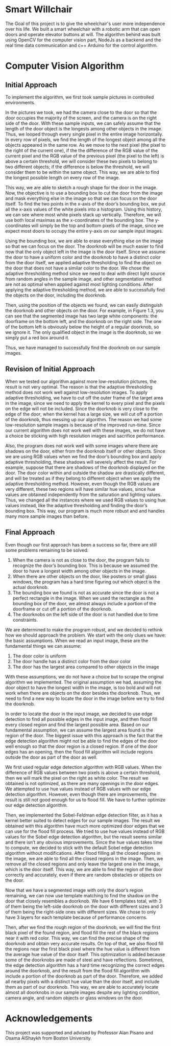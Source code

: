 # Smart Willchair

The Goal of this project is to give the wheelchair's user more independence over his life. We built a smart
wheelchair with a robotic arm that can open doors and operate elevator buttons at will. The algorithm behind was built using
OpenCV for the computer vision part, NodeJs as a backend and the real time data communication and c++ Arduino for the control algorithm.

# Computer Vision Algorithm
## Initial Approach
To implement the algorithm, we first took sample pictures in controlled environments.  

In the pictures we took, we had the camera close to the door so that the door occupies the majority of the screen, and the camera is on the right side of the door. With these sample inputs, we can safely assume that the length of the door object is the longests among other objects in the image. Thus, we looped through every single pixel in the entire image horizontally. In every row of pixels, we find the length of the longest object among all the objects appeared in the same row. As we move to the next pixel (the pixel to the right of the current one), if the the difference of the RGB value of the current pixel and the RGB value of the previous pixel (the pixel to the left) is above a certain threshold, we will consider these two pixels to belong to two different objects; if the difference is below the threshold, we will consider them to be within the same object. This way, we are able to find the longest possible length on every row of the image.

This way, we are able to sketch a rough shape for the door in the image. Now, the objective is to use a bounding box to cut the door from the image and mask everything else in the image so that we can focus on the door itself. To find the two points in the x-axis of the door’s bounding box, we put all the x-axis values of the white pixels into a histogram. Using this history, we can see where most white pixels stack up vertically. Therefore, we will use both local maximas as the x-coordinates of the bounding box. The y-coordinates will simply be the top and bottom pixels of the image, since we expect most doors to occupy the entire y-axis on our sample input images.

Using the bounding box, we are able to erase everything else on the image so that we can focus on the door. The doorknob will be much easier to find now that the only object left in the image is the door itself. Since we assume the door to have a uniform color and the doorknob to have a distinct color from the door itself, we applied adaptive thresholding to find the object on the door that does not have a similar color to the door. We chose the adaptive thresholding method since we need to deal with direct light source from random angles in the sample image, and other segmentation method are not as optimal when applied against most lighting conditions. After applying the adaptive thresholding method, we are able to successfully find the objects on the door, including the doorknob.

Then, using the position of the objects we found, we can easily distinguish the doorknob and other objects on the door. For example, in Figure 1.3, you can see that the segmented image has two large white components: the doorframe on the bottom left, and the doorknob on the right side. The one of the bottom left is obviously below the height of a regular doorknob, so we ignore it. The only qualified object in the image is the doorknob, so we simply put a red box around it.

Thus, we have managed to successfully find the doorknob on our sample images.

## Revision of Initial Approach
When we tested our algorithm against more low-resolution pictures, the result is not very optimal. The reason is that the adaptive thresholding method does not work well against low-resolution images. To apply adaptive thresholding, we have to cut off the outer frame of the target area in the image, since we need to apply the kernel to every pixel and the pixels on the edge will not be included. Since the doorknob is very close to the edge of the door, when the kernel has a large size, we will cut off a portion of the doorknob, thus messing up our algorithm. The reason we had some low-resolution sample images is because of the improved run-time. Since our current algorithm does not work well with these images, we do not have a choice be sticking with high resolution images and sacrifice performance.

Also, the program does not work well with some images where there are shadows on the door, either from the doorknob itself or other objects. Since we are using RGB values when we find the door’s bounding box and apply adaptive thresholding, these shadows will severely affect the result. For example, suppose that there are shadows of the doorknob displayed on the door. The door color within and outside the shadow are drastically different, and will be treated as if they belong to different object when we apply the adaptive thresholding method. However, even though the RGB values are very different, these two regions will have similar hue values, since hue values are obtained independently from the saturation and lighting values. Thus, we changed all the instances where we used RGB values to using hue values instead, like the adaptive thresholding and finding the door’s bounding box. This way, our program is much more robust and and handles many more sample images than before.

## Final Approach
Even though our first approach has been a success so far, there are still some problems remaining to be solved:

1. When the camera is not as close to the door, the program fails to recognize the door’s bounding box. This is because we assumed the door to have a longest width among other objects in the image.
2. When there are other objects on the door, like posters or small glass windows, the program has a hard time figuring out which object is the actual doorknob.
3. The bounding box we found is not as accurate since the door is not a perfect rectangle in the image. When we used the rectangle as the bounding box of the door, we almost always include a portion of the doorframe or cut off a portion of the doorknob.
4. The doorknobs on the left side of the door is not handled due to time constraints.

We are determined to make the program robust, and we decided to rethink how we should approach the problem. We start with the only clues we have: the basic assumptions. When we read an input image, these are the fundamental things we can assume:
1. The door color is uniform
2. The door handle has a distinct color from the door color
3. The door has the largest area compared to other objects in the image

With these assumptions, we do not have a choice but to scrape the original algorithm we implemented. The original assumption we had, assuming the door object to have the longest width in the image, is too bold and will not work when there are objects on the door besides the doorknob. Thus, we need to find a new way to locate the door in the image before we try to find the doorknob.

In order to locate the door in the input image, we decided to use edge detection to find all possible edges in the input image, and then flood fill every closed region and find the largest possible area. Based on our fundamental assumption, we can assume the largest area found is the region of the door. The biggest issue with this approach is the fact that the edge detection algorithm might not be able to find the edges of the door well enough so that the door region is a closed region. If one of the door edges has an opening, then the flood fill algorithm will include regions outside the door as part of the door as well.

We first used regular edge detection algorithm with RGB values. When the difference of RGB values between two pixels is above a certain threshold, then we will mark the pixel on the right as white color. The result we obtained is not optimized, as there are many openings in the door edges. We attempted to use hue values instead of RGB values with our edge detection algorithm. However, even though there are improvements, the result is still not good enough for us to flood fill. We have to further optimize our edge detection algorithm.

Then, we implemented the Sobel-Feldman edge detection filter, as it has a kernel better suited to detect edges for our sample images. The result we obtained with this algorithm have much more optimized door edges that we can use for the flood fill process. We tried to use hue values instead of RGB values for the Sobel edge detection algorithm, but the result seems similar and there isn’t any obvious improvements. Since the hue values takes time to compute, we decided to stick with the default Sobel edge detection algorithm without modifications. After flood filling all the closed regions in the image, we are able to find all the closed regions in the image. Then, we remove all the closed regions and only leave the largest one in the image, which is the door itself. This way, we are able to find the region of the door correctly and accurately, even if there are random obstacles or objects on the door.

Now that we have a segmented image with only the door’s region remaining, we can now use template matching to find the shadow on the door that closely resembles a doorknob. We have 6 templates total, with 3 of them being the left-side doorknob on the door with different sizes and 3 of them being the right-side ones with different sizes. We chose to only have 3 layers for each template because of performance concerns.

Then, after we find the rough region of the doorknob, we will find the first black pixel of the found region, and flood fill the rest of the black regions near it with red color. This way, we can find the precise shape of the doorknob and obtain very accurate results. On top of that, we also flood fill the regions near the first black pixel where the hue value is different from the average hue value of the door itself. This optimization is added because some of the doorknobs are made of steel and have reflections. Sometimes, the edge detection algorithm has a hard time recognizing the correct edges around the doorknob, and the result from the flood fill algorithm with include a portion of the doorknob as part of the door. Therefore, we added all nearby pixels with a distinct hue value than the door itself, and include them as part of our doorknob. This way, we are able to accurately locate almost all doorknobs in our sample images despite any lighting condition, camera angle, and random objects or glass windows on the door.

# Acknowledgements
This project was supported and advised by Professor Alan Pisano and Osama AlShaykh from Boston University.